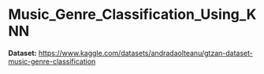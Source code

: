 # Music_Genre_Classification_Using_KNN

**Dataset:** https://www.kaggle.com/datasets/andradaolteanu/gtzan-dataset-music-genre-classification
